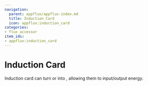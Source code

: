 ```yaml
---
navigation:
  parent: appflux/appflux-index.md
  title: Induction Card
  icon: appflux:induction_card
categories:
- flux accessor
item_ids:
- appflux:induction_card
---
```


# Induction Card

<Row>
<ItemImage id="appflux:induction_card" scale="4"></ItemImage>
</Row>

Induction card can turn <ItemLink id="ae2:pattern_provider" /> or <ItemLink id="ae2:interface" /> into 
<ItemLink id="appflux:flux_accessor" />, allowing them to input/output energy.
